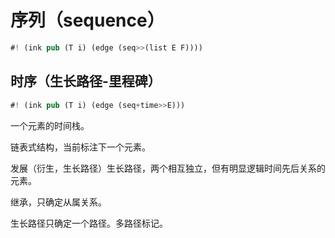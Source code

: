 # 序列（sequence）


```rs
#! (ink pub (T i) (edge (seq>>(list E F))))
```

## 时序（生长路径-里程碑）

```rs
#! (ink pub (T i) (edge (seq+time>>E)))
```

一个元素的时间栈。

链表式结构，当前标注下一个元素。

发展（衍生，生长路径）生长路径，两个相互独立，但有明显逻辑时间先后关系的元素。

继承，只确定从属关系。

生长路径只确定一个路径。多路径标记。